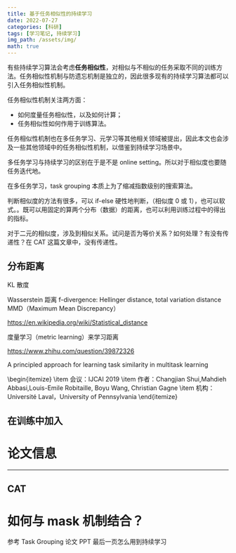 ```yaml
---
title: 基于任务相似性的持续学习
date: 2022-07-27
categories: [科研]
tags: [学习笔记, 持续学习]
img_path: /assets/img/
math: true
---
```


有些持续学习算法会考虑**任务相似性**，对相似与不相似的任务采取不同的训练方法。任务相似性机制与防遗忘机制是独立的，因此很多现有的持续学习算法都可以引入任务相似性机制。

任务相似性机制关注两方面：

- 如何度量任务相似性，以及如何计算；
- 任务相似性如何作用于训练算法。

任务相似性机制也在多任务学习、元学习等其他相关领域被提出，因此本文也会涉及一些其他领域中的任务相似性机制，以借鉴到持续学习场景中。



多任务学习与持续学习的区别在于是不是 online setting。所以对于相似度也要随任务迭代地。

在多任务学习，task grouping 本质上为了缩减指数级别的搜索算法。


判断相似度的方法有很多，可以 if-else 硬性地判断，（相似度 0 或 1），也可以软式。。既可以用固定的算两个分布（数据）的距离，也可以利用训练过程中的得出的指标。

对于二元的相似度，涉及到相似关系。试问是否为等价关系？如何处理？有没有传递性？在 CAT 这篇文章中，没有传递性。




## 分布距离

KL 散度

Wasserstein 距离
f-divergence: Hellinger distance, total variation distance
MMD（Maximum Mean Discrepancy）

https://en.wikipedia.org/wiki/Statistical_distance


度量学习（metric learning）来学习距离

https://www.zhihu.com/question/39872326

A principled approach for learning task similarity in multitask learning

\begin{itemize}
    \item 会议：IJCAI 2019
    \item 作者：Changjian Shui,Mahdieh Abbasi,Louis-Emile Robitaille, Boyu Wang, Christian Gagne
    \item 机构：Université Laval，University of Pennsylvania
\end{itemize}

## 在训练中加入





# 论文信息



------------


##  CAT





# 如何与 mask 机制结合？

参考 Task Grouping 论文 PPT 最后一页怎么用到持续学习